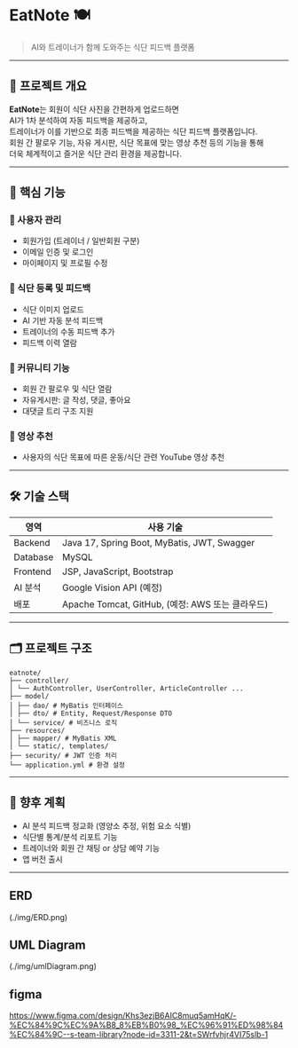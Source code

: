 # EatNote 🍽️  
> AI와 트레이너가 함께 도와주는 식단 피드백 플랫폼

---

## 📌 프로젝트 개요

**EatNote**는 회원이 식단 사진을 간편하게 업로드하면  
AI가 1차 분석하여 자동 피드백을 제공하고,  
트레이너가 이를 기반으로 최종 피드백을 제공하는 식단 피드백 플랫폼입니다.  
회원 간 팔로우 기능, 자유 게시판, 식단 목표에 맞는 영상 추천 등의 기능을 통해  
더욱 체계적이고 즐거운 식단 관리 환경을 제공합니다.

---

## 🧩 핵심 기능

### 👤 사용자 관리
- 회원가입 (트레이너 / 일반회원 구분)
- 이메일 인증 및 로그인
- 마이페이지 및 프로필 수정

### 🍱 식단 등록 및 피드백
- 식단 이미지 업로드
- AI 기반 자동 분석 피드백
- 트레이너의 수동 피드백 추가
- 피드백 이력 열람

### 🤝 커뮤니티 기능
- 회원 간 팔로우 및 식단 열람
- 자유게시판: 글 작성, 댓글, 좋아요
- 대댓글 트리 구조 지원

### 🎥 영상 추천
- 사용자의 식단 목표에 따른 운동/식단 관련 YouTube 영상 추천

---

## 🛠 기술 스택

| 영역 | 사용 기술 |
|------|-----------|
| Backend | Java 17, Spring Boot, MyBatis, JWT, Swagger |
| Database | MySQL |
| Frontend | JSP, JavaScript, Bootstrap |
| AI 분석 | Google Vision API (예정) |
| 배포 | Apache Tomcat, GitHub, (예정: AWS 또는 클라우드) |

---

## 🗂️ 프로젝트 구조
```
eatnote/
├── controller/
│ └── AuthController, UserController, ArticleController ...
├── model/
│ ├── dao/ # MyBatis 인터페이스
│ ├── dto/ # Entity, Request/Response DTO
│ └── service/ # 비즈니스 로직
├── resources/
│ ├── mapper/ # MyBatis XML
│ └── static/, templates/
├── security/ # JWT 인증 처리
└── application.yml # 환경 설정
```

---

## 🌱 향후 계획

- AI 분석 피드백 정교화 (영양소 추정, 위험 요소 식별)
- 식단별 통계/분석 리포트 기능
- 트레이너와 회원 간 채팅 or 상담 예약 기능
- 앱 버전 출시

---

## ERD
(./img/ERD.png)

## UML Diagram
(./img/umlDiagram.png)


## figma
https://www.figma.com/design/Khs3ezjB6AIC8muq5amHqK/-%EC%84%9C%EC%9A%B8_8%EB%B0%98_%EC%96%91%ED%98%84%EC%84%9C--s-team-library?node-id=3311-2&t=SWrfvhjr4VI75slb-1
